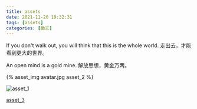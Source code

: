 ```yaml
---
title: assets
date: 2021-11-20 19:32:31
tags: [assets]
categories: [勵志]
---
```


If you don't walk out, you will think that this is the whole world.
走出去，才能看到更大的世界。

An open mind is a gold mine.
解放思想，黄金万两。

<!-- more -->

[^_^]:
	![asset_1](avatar.jpg)

{% asset_img avatar.jpg asset_2 %}

![asset_1](avatar.jpg)
	
[^_^]:
	![asset_3](avatar.zip)

[asset_3](avatar.zip "点击下载")

[^_^]:
	{% asset_img avatar.zip asset_4 %}
